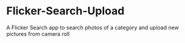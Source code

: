 # Flicker-Search-Upload
A Flicker Search app to search photos of a category and upload new pictures from camera roll

